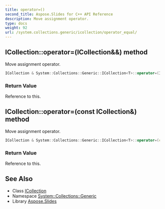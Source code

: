 ```yaml
---
title: operator=()
second_title: Aspose.Slides for C++ API Reference
description: Move assignment operator.
type: docs
weight: 92
url: /system.collections.generic/icollection/operator_equal/
---
```

## ICollection::operator=(ICollection\&&) method


Move assignment operator.

```cpp
ICollection & System::Collections::Generic::ICollection<T>::operator=(ICollection &&) noexcept
```


### Return Value

Reference to this.

## ICollection::operator=(const ICollection\&) method


Move assignment operator.

```cpp
ICollection & System::Collections::Generic::ICollection<T>::operator=(const ICollection &)
```


### Return Value

Reference to this.

## See Also

* Class [ICollection](../)
* Namespace [System::Collections::Generic](../../)
* Library [Aspose.Slides](../../../)